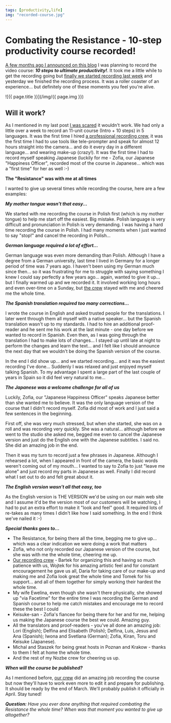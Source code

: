 ```yaml
---
tags: [productivity,life]
img: "recorded-course.jpg"
---
```


# Combating the Resistance - 10-step productivity course recorded!

[A few months ago I announced on this blog][1] I was planning to record the video course: ***10 steps to ultimate productivity!***. It took me a little while to get the recording going but [finally we started recording last week][2] and yesterday we finished the recording process. It was a roller coaster of an experience... but definitely one of these moments you feel you're alive.

<!--More-->

![{{ page.title }}](/img/{{ page.img }})

## Will it work?

As I mentioned in my last post [I was scared][2] it wouldn't work. We had only a little over a week to record an 11-unit course (Intro + 10 steps) in 5 languages. It was the first time I hired [a professional recording crew][3], it was the first time I had to use tools like tele-prompter and speak for almost 12 hours straight into the camera... and do it every day in a different language... and wearing make-up (crazy!). It was the first time I had to record myself speaking Japanese (luckily for me - Zofia, our Japanese "Happiness Officer", recorded most of the course in Japanese... which was a "first time" for her as well :-)

**The "Resistance" was with me at all times**

I wanted to give up several times while recording the course, here are a few examples:



***My mother tongue wasn't that easy...***

We started with me recording the course in Polish first (which is my mother tongue) to help me start off the easiest. Big mistake. Polish language is very difficult and pronunciation in Polish is very demanding. I was having a hard time recording the course in Polish. I had many moments when I just wanted to say "stop!" and cancel the recording in Polish...

***German language required a lot of effort...***

German language was even more demanding than Polish. Although I have a degree from a German university, last time I lived in Germany for a longer period of time was 7 years ago. I haven't been using my German much since then... so it was frustrating for me to struggle with saying something I knew I could say perfectly a few years ago... again, wanted to give it up... but I finally warmed up and we recorded it. It involved working long hours and even over-time on a Sunday, but [the crew][3] stayed with me and cheered me the whole time.

***The Spanish translation required too many corrections...***

I wrote the course in English and asked trusted people for the translations. I later went through them all myself with a native speaker... but the Spanish translation wasn't up to my standards. I had to hire an additional proof-reader and he sent me his work at the last minute - one day before we wanted to record in Spanish. Even then, as I was going through the translation I had to make lots of changes... I stayed up until late at night to perform the changes and learn the text... and I felt like I should announce the next day that we wouldn't be doing the Spanish version of the course.

In the end I did show up... and we started recording... and it was the easiest recording I've done... Suddenly I was relaxed and just enjoyed myself talking Spanish. To my advantage I spent a large part of the last couple of years in Spain so it did feel very natural to me...

***The Japanese was a welcome challenge for all of us***

Luckily, Zofia, our "Japanese Happiness Officer" speaks Japanese better than she wanted me to believe. It was the only language version of the course that I didn't record myself. Zofia did most of work and I just said a few sentences in the beginning.

First off, she was very much stressed, but when she started, she was on a roll and was recording very quickly. She was a natural... although before we went to the studio she asked me, begged me even to cancel the Japanese version and just do the English one with the Japanese subtitles. I said no. She did an amazing job in the end.

Then it was my turn to record just a few phrases in Japanese. Although I rehearsed a lot, when I appeared in front of the camera, the basic words weren't coming out of my mouth... I wanted to say to Zofia to just "leave me alone" and just record my parts in Japanese as well. Finally I did record what I set out to do and felt great about it.

***The English version wasn't all that easy, too***

As the English version is THE VERSION we'd be using on our main web site and I assume it'd be the version most of our customers will be watching, I had to put an extra effort to make it "look and feel" good. It required lots of re-takes as many times I didn't like how I said something. In the end I think we've nailed it :-)

***Special thanks goes to...***

* The Resistance, for being there all the time, begging me to give up... which was a clear indication we were doing a work that matters
* Zofia, who not only recorded our Japanese version of the course, but she was with me the whole time, cheering me up.
* [Our recording crew][3] - Bartek for organizing this and having so much patience with us, Wojtek for his amazing artistic feel and for constant encouragement he gave us all, Daria for taking care of our make-up and making me and Zofia look great the whole time and Tomek for his support... and all of them together for simply working their hardest the whole time.
* My wife Ewelina, even though she wasn't there physically, she showed up "via Facetime" for the entire time I was recording the German and Spanish course to help me catch mistakes and encourage me to record these the best I could
* Keisuke-san - Zofia's fiancee for being there for her and for me, helping us making the Japanese course the best we could. Amazing guy.
* All the translators and proof-readers - you've all done an amazing job: Lori (English); Delfina and Elisabeth (Polish); Delfina, Luis, Jesus and Ana (Spanish); Iwona and Svetlana (German); Zofia, Kiran, Toru and Keisuke (Japanese).
* Michal and Staszek for being great hosts in Poznan and Krakow - thanks to them I felt at home the whole time.
* And the rest of my Nozbe crew for cheering us up.

***When will the course be published?***

As I mentioned before, [our crew][3] did an amazing job recording the course but now they'll have to work even more to edit it and prepare for publishing. It should be ready by the end of March. We'll probably publish it officially in April. Stay tuned!

***Question:** Have you ever done anything that required combating the Resistance the whole time? When was that moment you wanted to give up altogether?*

[1]: http://www.michaelsliwinski.com/10-steps-to-ultimate-productivity-course-to-b/
[2]: http://www.michaelsliwinski.com/scary-resistance/
[3]: http://filmpoint.pl

[n]: https://michael.gratis/nozbe